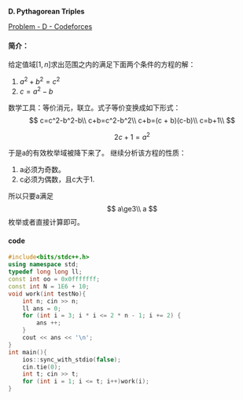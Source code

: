 **D. Pythagorean Triples**

[Problem - D - Codeforces](https://codeforces.com/contest/1487/problem/D)

#### 简介：

给定值域$[1,n]$求出范围之内的满足下面两个条件的方程的解：

1. $a^2+ b^2 = c^2$
2. $c = a^2 - b$

数学工具：等价消元，联立。式子等价变换成如下形式：
$$
c=c^2-b^2-b\\
c+b=c^2-b^2\\
c+b=(c + b)(c-b)\\
c=b+1\\
$$

$$
2c+1=a^2
$$

于是a的有效枚举域被降下来了。
继续分析该方程的性质：

1. a必须为奇数。
2. c必须为偶数，且c大于1.

所以只要a满足
$$
a\ge3\\
a
$$
枚举或者直接计算即可。

#### code

```cpp
#include<bits/stdc++.h>
using namespace std;
typedef long long ll;
const int oo = 0x0fffffff;
const int N = 1E6 + 10;
void work(int testNo){
	int n; cin >> n;
	ll ans = 0;
	for (int i = 3; i * i <= 2 * n - 1; i += 2) {
		ans ++;
	}
	cout << ans << '\n';
}
int main(){
	ios::sync_with_stdio(false);
	cin.tie(0);
	int t; cin >> t;
	for (int i = 1; i <= t; i++)work(i);
}
```



